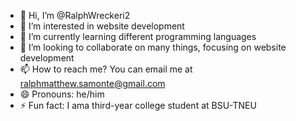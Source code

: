 - 👋 Hi, I’m @RalphWreckeri2
- 👀 I’m interested in website development
- 🌱 I’m currently learning different programming languages
- 💞️ I’m looking to collaborate on many things, focusing on website development
- 📫 How to reach me? You can email me at ralphmatthew.samonte@gmail.com
- 😄 Pronouns: he/him
- ⚡ Fun fact: I ama  third-year college student at BSU-TNEU

<!---
RalphWreckeri2/RalphWreckeri2 is a ✨ special ✨ repository because its `README.md` (this file) appears on your GitHub profile.
You can click the Preview link to take a look at your changes.
--->
